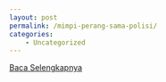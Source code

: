 ```yaml
---
layout: post
permalink: /mimpi-perang-sama-polisi/
categories:
    - Uncategorized
---
```


[Baca Selengkapnya](/01)